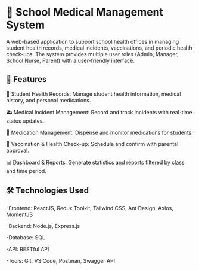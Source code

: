 

# 🏫 School Medical Management System


A web-based application to support school health offices in managing student health records, medical incidents, vaccinations, and periodic health check-ups. The system provides multiple user roles (Admin, Manager, School Nurse, Parent) with a user-friendly interface.




## 📌 Features
🧾 Student Health Records: Manage student health information, medical history, and personal medications.

🚑 Medical Incident Management: Record and track incidents with real-time status updates.

💊 Medication Management: Dispense and monitor medications for students.

💉 Vaccination & Health Check-up: Schedule and confirm with parental approval.

📊 Dashboard & Reports: Generate statistics and reports filtered by class and time period.



## 🛠️ Technologies Used
-Frontend: ReactJS, Redux Toolkit, Tailwind CSS, Ant Design, Axios, MomentJS

-Backend: Node.js, Express.js

-Database: SQL

-API: RESTful API

-Tools: Git, VS Code, Postman, Swagger API
